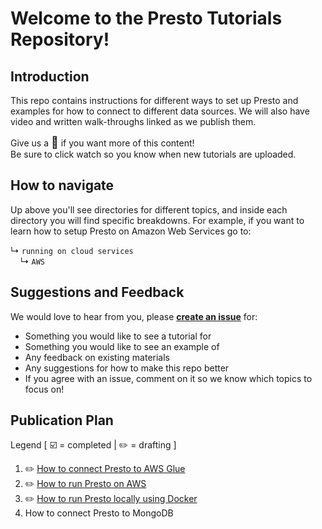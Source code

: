# Welcome to the Presto Tutorials Repository!

## Introduction

This repo contains instructions for different ways to set up Presto and examples for how to connect to different data sources.
We will also have video and written walk-throughs linked as we publish them.

Give us a <font size="4">🌟</font> if you want more of this content!
<br>
Be sure to click watch so you know when new tutorials are uploaded.

## How to navigate

Up above you'll see directories for different topics, and inside each directory you will find specific breakdowns.  For example, if you want to learn how to setup Presto on Amazon Web Services go to:

↳ ```running on cloud services```
<br>
&nbsp;&nbsp;&nbsp;&nbsp;↳ ```AWS```

## Suggestions and Feedback

We would love to hear from you, please **[create an issue](https://github.com/prestodb/prestorials/issues/new/choose)** for:
- Something you would like to see a tutorial for
- Something you would like to see an example of
- Any feedback on existing materials
- Any suggestions for how to make this repo better
- If you agree with an issue, comment on it so we know which topics to focus on!

## Publication Plan

Legend [ ☑️ = completed | ✏️ = drafting ]

1. ✏️ [How to connect Presto to AWS Glue](https://github.com/prestodb/prestorials/tree/main/connecting%20to%20data%20sources/AWS%20Glue) 
2. ✏️ [How to run Presto on AWS](https://github.com/prestodb/prestorials/tree/main/running%20on%20cloud%20services/AWS)
3. ✏️ [How to run Presto locally using Docker](https://github.com/prestodb/prestorials/tree/main/running%20locally/Docker)
4. How to connect Presto to MongoDB